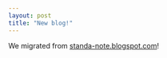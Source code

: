 ```yaml
---
layout: post
title: "New blog!"
---
```


We migrated from [standa-note.blogspot.com](https://standa-note.blogspot.com/)!

